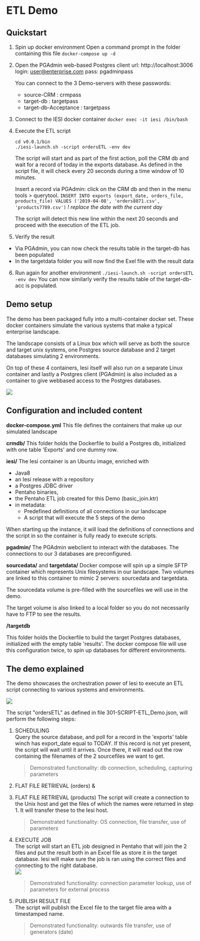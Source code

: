 # ETL Demo
## Quickstart

 1. Spin up docker environment
	Open a command prompt in the folder containing this file
	 `docker-compose up -d`

2. Open the PGAdmin web-based Postgres client
	url: http://localhost:3006
	login: user@enterprise.com
	pass: pgadminpass

	You can connect to the 3 Demo-servers with these passwords:
	- source-CRM : crmpass
	- target-db : targetpass
	- target-db-Acceptance : targetpass

3. Connect to the IESI docker container
   `docker exec -it iesi /bin/bash`

4. Execute the ETL script
	```
	cd v0.0.1/bin
	./iesi-launch.sh -script ordersETL -env dev
	```
	The script will start and as part of the first action, poll the CRM db and wait for a record of today in the exports database. As defined in the script file, it will check every 20 seconds during a time window of 10 minutes.
	
	 Insert a record via PGAdmin: click on the CRM db and then in the menu tools > querytool.
	 `INSERT INTO exports (export_date, orders_file, products_file) VALUES ('2019-04-08', 'orders8871.csv', 'products7789.csv')`
	 *! replace the date with the current day*

	The script will detect this new line within the next 20 seconds and proceed with the execution of the ETL job.
	
5. Verify the result
- Via PGAdmin, you can now check the results table in the target-db has been populated
- In the targetdata folder you will now find the Exel file with the result data

6. Run again for another environment
	`./iesi-launch.sh -script ordersETL -env dev`
	You can now similarly verify the results table of the target-db-acc is populated.

## Demo setup
The demo has been packaged fully into a multi-container docker set. These docker containers simulate the various systems that make a typical enterprise landscape.

The landscape consists of a Linux box which will serve as both the source and target unix systems, one Postgres source database and 2 target databases simulating 2 environments.

On top of these 4 containers, Iesi itself will also run on a separate Linux container and lastly a Postgres client (PGAdmin) is also included as a container to give webbased access to the Postgres databases.

![
](ETL_Demo/doc/architecture.png)

## Configuration and included content

**docker-compose.yml**
This file defines the containers that make up our simulated landscape

**crmdb/**
This folder holds the Dockerfile to build a Postgres db, initialized with one table 'Exports' and one dummy row.

**iesi/**
The Iesi container is an Ubuntu image, enriched with  
- Java8  
- an Iesi release with a repository  
- a Postgres JDBC driver  
- Pentaho binaries,
- the Pentaho ETL job created for this Demo (basic_join.ktr)
- in metadata:
  - Predefined definitions of all connections in our landscape  
  - A script that will execute the 5 steps of the demo

When starting up the instance, it will load the definitions of connections and the script in so the container is fully ready to execute scripts.

**pgadmin/**
The PGAdmin webclient to interact with the databases. The connections to our 3 databases are preconfigured.

**sourcedata/** and **targetdata/**
Docker compose will spin up a simple SFTP container which represents Unix filesystems in our landscape. Two volumes are linked to this container to mimic 2 servers: sourcedata and targetdata.

The sourcedata volume is pre-filled with the sourcefiles we will use in the demo.

The target volume is also linked to a local folder so you do not necessarily have to FTP to see the results.

**/targetdb**

This folder holds the Dockerfile to build the target Postgres databases, initialized with the empty table 'results'. The docker compose file will use this configuration twice, to spin up databases for different environments.

## The demo explained
The demo showcases the orchestration power of Iesi to execute an ETL script connecting to various systems and environments.

![
](ETL_Demo/doc/script.png)

The script "ordersETL" as defined in file 301-SCRIPT-ETL_Demo.json, will perform the following steps:

1.  SCHEDULING  
    Query the source database, and poll for a record in the 'exports' table winch has export_date equal to TODAY. If this record is not yet present, the script will wait until it arrives. Once there, it will read out the row containing the filenames of the 2 sourcefiles we want to get.  
	> Demonstrated functionality: db connection, scheduling, capturing parameters
    
2.  FLAT FILE RETRIEVAL (orders) &
3.  FLAT FILE RETRIEVAL (products)
    The script will create a connection to the Unix host and get the files of which the names were returned in step 1. It will transfer these to the Iesi host.  
	> Demonstrated functionality: OS connection, file transfer, use of parameters
    
4.  EXECUTE JOB  
    The script will start an ETL job designed in Pentaho that will join the 2 files and put the result both in an Excel file as store it in the target database. Iesi will make sure the job is ran using the correct files and connecting to the right database.  
    ![
](ETL_Demo/doc/ETL.png)
	> Demonstrated functionality: connection parameter lookup, use of parameters for external process
    
5.  PUBLISH RESULT FILE  
    The script will publish the Excel file to the target file area with a timestamped name.  
	> Demonstrated functionality: outwards file transfer, use of generators (date)
